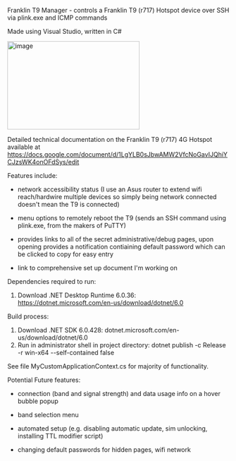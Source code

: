 Franklin T9 Manager - controls a Franklin T9 (r717) Hotspot device over SSH via plink.exe and ICMP commands

Made using Visual Studio, written in C#

<img width="300" height="200" alt="image" src="https://github.com/user-attachments/assets/eb9cc602-9c6c-4ba5-a0c0-4ede45db8604" />

Detailed technical documentation on the Franklin T9 (r717) 4G Hotspot available at https://docs.google.com/document/d/1LgYLB0sJbwAMW2VfcNoGavIJQhiYCJzsWK4onOFdSys/edit

Features include:

- network accessibility status (I use an Asus router to extend wifi reach/hardwire multiple devices so simply being network connected doesn't mean the T9 is connected)

- menu options to remotely reboot the T9 (sends an SSH command using plink.exe, from the makers of PuTTY)

- provides links to all of the secret administrative/debug pages, upon opening provides a notification contiaining default password which can be clicked to copy for easy entry

- link to comprehensive set up document I'm working on

Dependencies required to run:
1) Download .NET Desktop Runtime 6.0.36: https://dotnet.microsoft.com/en-us/download/dotnet/6.0

Build process:
1) Download .NET SDK 6.0.428: dotnet.microsoft.com/en-us/download/dotnet/6.0
2) Run in administrator shell in project directory: dotnet publish -c Release -r win-x64 --self-contained false

See file MyCustomApplicationContext.cs for majority of functionality.

Potential Future features:

- connection (band and signal strength) and data usage info on a hover bubble popup

- band selection menu

- automated setup (e.g. disabling automatic update, sim unlocking, installing TTL modifier script)

- changing default passwords for hidden pages, wifi network
